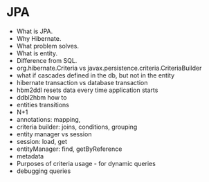 # JPA

- What is JPA.
- Why Hibernate.
- What problem solves.
- What is entity.
- Difference from SQL.
- org.hibernate.Criteria vs javax.persistence.criteria.CriteriaBuilder
- what if cascades defined in the db, but not in the entity 
- hibernate transaction vs database transaction
- hbm2ddl resets data every time application starts
- ddbl2hbm how to
- entities transitions
- N+1
- annotations: mapping, 
- criteria builder: joins, conditions, grouping
- entity manager vs session
- session: load, get
- entityManager: find, getByReference
- metadata
- Purposes of criteria usage - for dynamic queries
- debugging queries